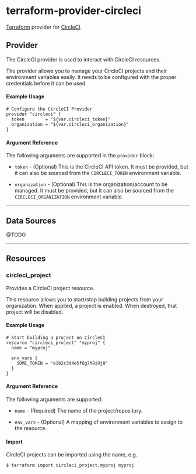 # terraform-provider-circleci

[Terraform][] provider for [CircleCI][].

## Provider

The CircleCI provider is used to interact with CircleCI resources.

The provider allows you to manage your CircleCI projects and their environment
variables easily. It needs to be configured with the proper credentials before
it can be used.

#### Example Usage

```hdl
# Configure the CircleCI Provider
provider "circleci" {
  token        = "${var.circleci_token}"
  organization = "${var.circleci_organization}"
}
```

#### Argument Reference

The following arguments are supported in the `provider` block:

* `token` - (Optional) This is the CircleCI API token. It must be provided,
  but it can also be sourced from the `CIRCLECI_TOKEN` environment variable.

* `organization` - (Optional) This is the organization/account to be managed.
  It must be provided, but it can also be sourced from the `CIRCLECI_ORGANIZATION`
  environment variable.

---

## Data Sources

@TODO

---

## Resources

### circleci_project

Provides a CircleCI project resource.

This resource allows you to start/stop building projects from your organization.
When applied, a project is enabled. When destroyed, that project will be disabled.

#### Example Usage

```hdl
# Start building a project on CircleCI
resource "circleci_project" "myproj" {
  name = "myproj"

  env_vars {
    SOME_TOKEN = "a1b2c3d4e5f6g7h8i9j0"
  }
}
```

#### Argument Reference

The following arguments are supported:

* `name` - (Required) The name of the project/repository.

* `env_vars` - (Optional) A mapping of environment variables to assign to the
  resource.

#### Import

CircleCI projects can be imported using the name, e.g.

```sh
$ terraform import circleci_project.myproj myproj
```

[Terraform]: https://www.terraform.io
[CircleCI]: https://circleci.com
